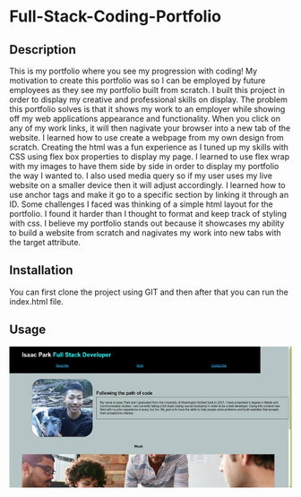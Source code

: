 # Full-Stack-Coding-Portfolio

## Description

This is my portfolio where you see my progression with coding! My motivation to create this portfolio was so I can be employed by future employees as they see my portfolio built from scratch. I built this project in order to display my creative and professional skills on display. The problem this portfolio solves is that it shows my work to an employer while showing off my web applications appearance and functionality. When you click on any of my work links, it will then nagivate your browser into a new tab of the website. I learned how to use create a webpage from my own design from scratch. Creating the html was a fun experience as I tuned up my skills with CSS using flex box properties to display my page. I learned to use flex wrap with my images to have them side by side in order to display my portfolio the way I wanted to. I also used media query so if my user uses my live website on a smaller device then it will adjust accordingly. I learned how to use anchor tags and make it go to a specific section by linking it through an ID. Some challenges I faced was thinking of a simple html layout for the portfolio. I found it harder than I thought to format and keep track of styling with css. I believe my portfolio stands out because it showcases my ability to build a website from scratch and nagivates my work into new tabs with the target attribute. 

## Installation
You can first clone the project using GIT and then after that you can run the index.html file.

## Usage
![alt text](./images/screenshot-portfolio.jpg)

